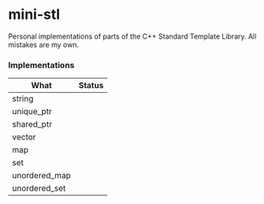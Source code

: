 # mini-stl
Personal implementations of parts of the C++ Standard Template Library. All mistakes are my own.

### Implementations
| What      | Status |
| ----------- | ----------- |
| string      |        |
| unique_ptr   |         |
| shared_ptr   |         |
| vector   |         |
| map   |         |
| set   |         |
| unordered_map   |         |
| unordered_set   |         |
